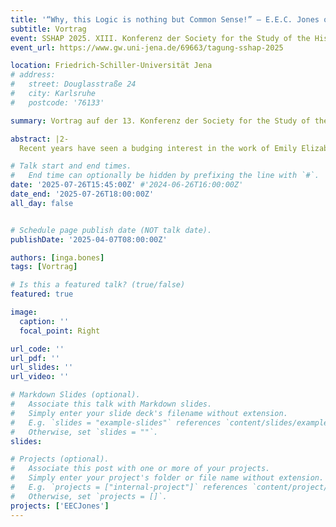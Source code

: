 ```yaml
---
title: '“Why, this Logic is nothing but Common Sense!” – E.E.C. Jones on Ordinary Language and Common Sense'
subtitle: Vortrag
event: SSHAP 2025. XIII. Konferenz der Society for the Study of the History of Analytical Philosophy (SSHAP)
event_url: https://www.gw.uni-jena.de/69663/tagung-sshap-2025

location: Friedrich-Schiller-Universität Jena
# address:
#   street: Douglasstraße 24
#   city: Karlsruhe
#   postcode: '76133'

summary: Vortrag auf der 13. Konferenz der Society for the Study of the History of Analytical Philosophy (SSHAP)

abstract: |2- 
  Recent years have seen a budging interest in the work of Emily Elizabeth Constance Jones (1848–1922), a British philosopher on the cusp of early analytic philosophy. Most publications about Jones, however, focus on her contributions to logic and the philosophy of language. Jones’ methodological remarks, interspersed throughout her writings, have yet been underappreciated. I argue that a careful examination of these remarks paints a picture of a philosopher who, in her consideration of ordinary language and her emphasis on common sense, was well ahead of her time.

# Talk start and end times.
#   End time can optionally be hidden by prefixing the line with `#`.
date: '2025-07-26T15:45:00Z' #'2024-06-26T16:00:00Z'
date_end: '2025-07-26T18:00:00Z'
all_day: false


# Schedule page publish date (NOT talk date).
publishDate: '2025-04-07T08:00:00Z'

authors: [inga.bones]
tags: [Vortrag]

# Is this a featured talk? (true/false)
featured: true

image:
  caption: ''
  focal_point: Right

url_code: ''
url_pdf: ''
url_slides: ''
url_video: ''

# Markdown Slides (optional).
#   Associate this talk with Markdown slides.
#   Simply enter your slide deck's filename without extension.
#   E.g. `slides = "example-slides"` references `content/slides/example-slides.md`.
#   Otherwise, set `slides = ""`.
slides:

# Projects (optional).
#   Associate this post with one or more of your projects.
#   Simply enter your project's folder or file name without extension.
#   E.g. `projects = ["internal-project"]` references `content/project/deep-learning/index.md`.
#   Otherwise, set `projects = []`.
projects: ['EECJones']
---
```

